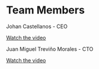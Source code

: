 # Team Members

Johan Castellanos - CEO

[Watch the video](https://www.linkedin.com/in/johancastellanos/)

Juan Miguel Treviño Morales - CTO

[Watch the video](https://www.linkedin.com/in/migueltrevinom/)
